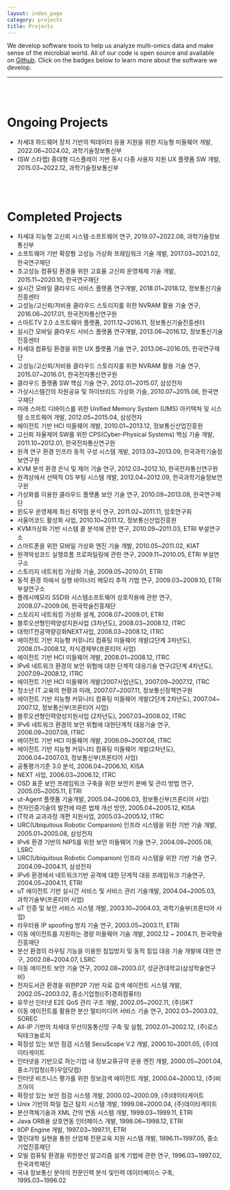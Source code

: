 ```yaml
---
layout: index_page
category: projects
title: Projects
---
```


We develop software tools to help us analyze multi-omics data and make sense of
the microbial world. All of our code is open source and available on
[Github](https://github.com/dclab4u). Click on the badges below to learn more
about the software we develop.
<br>
<hr>

<br>
<br>

<h1>Ongoing Projects</h1>
<ul>
<li>차세대 하드웨어 장치 기반의 빅데이터 응용 지원을 위한 지능형 미들웨어 개발, 2022.06~2024.02, 과학기술정보통신부</li>
<li>(SW 스타랩) 중대형 디스플레이 기반 동시 다중 사용자 지원 UX 플랫폼 SW 개발, 2015.03~2022.12, 과학기술정보통신부</li>
</ul>

<br>
<br>

<h1>Completed Projects</h1>
<ul>
<li>차세대 지능형 고신뢰 시스템·소프트웨어 연구, 2019.07~2022.08, 과학기술정보통신부<br/></li><li><span style="line-height: 1.5;">소프트웨어 기반 확장형 고성능 가상화 프레임워크 기술 개발, 2017.03~2021.02, 한국연구재단</span></li><li>초고성능 컴퓨팅 환경을 위한 고효율 고신뢰 운영체제 기술 개발, 2015.11~2020.10, 한국연구재단</li><li>실시간 모바일 클라우드 서비스 플랫폼 연구개발, 2018.01~2018.12, 정보통신기술진흥센터</li><li>고성능/고신뢰/저비용 클라우드 스토리지를 위한 NVRAM 활용 기술 연구, 2016.06~2017.01, 한국전자통신연구원</li><li><span style="line-height: 1.5;">스마트TV 2.0 소프트웨어 플랫폼, 2011.12~2016.11, 정보통신기술진흥센터</span></li><li>실시간 모바일 클라우드 서비스 플랫폼 연구개발, 2013.06~2016.12, 정보통신기술진흥센터</li><li>차세대 컴퓨팅 환경을 위한 UX 플랫폼 기술 연구, 2013.06~2016.05, 한국연구재단</li>
<li>고성능/고신뢰/저비용 클라우드 스토리지를 위한 NVRAM 활용 기술 연구, 2015.07~2016.01, 한국전자통신연구원</li>
<li>클라우드 플랫폼 SW 핵심 기술 연구, 2012.01~2015.07, 삼성전자</li>
<li>가상시스템간의 자원공유 및 하이브리드 가상화 기술, 2010.07~2015.06, 한국연구재단</li>
<li>미래 스마트 디바이스를 위한 Unified Memory System (UMS) 아키텍쳐 및 시스템 소프트웨어 개발, 2012.05~2015.04, 삼성전자</li>
<li>에이전트 기반 HCI 미들웨어 개발, 2010.01~2013.12, 정보통신산업진흥원</li>
<li>고신뢰 자율제어 SW를 위한 CPS(Cyber-Physical Systems) 핵심 기술 개발, 2011.10~2012.01, 한국전자통신연구원</li>
<li>원격 연구 환경 인프라 동적 구성 시스템 개발, 2013.03~2013.09, 한국과학기술정보연구원 </li>
<li>KVM 분석 환경 은닉 및 제어 기술 연구, 2012.03~2012.10, 한국전자통신연구원</li>
<li>원격상에서 선택적 OS 부팅 시스템 개발, 2012.04~2012.09, 한국과학기술정보연구원</li>
<li>가상화를 이용한 클라우드 플랫폼 보안 기술 연구, 2010.09~2013.08, 한국연구재단</li>
<li>윈도우 운영체제 최신 취약점 분석 연구, 2011.02~2011.11, 암호연구회 </li>
<li>서울어코드 활성화 사업, 2010.10~2011.12, 정보통신산업진흥원</li>
<li>KVM가상화 기반 시스템 콜 분석에 관한 연구, 2010.09~2011.03, ETRI 부설연구소</li>
<li>스마트폰을 위한 모바일 가상화 엔진 기술 개발, 2010.05~2011.02, KIAT</li>
<li>원격악성코드 실행흐름 프로파일링에 관한 연구, 2009.11~2010.05, ETRI 부설연구소</li>
<li>스토리지 네트워킹 가상화 기술,&nbsp;2009.05~2010.01,&nbsp;ETRI</li>
<li>동적 환경 하에서 실행 바이너리 메모리 추적 기법 연구, 2009.03~2009.10, ETRI 부설연구소</li>
<li>플래시메모리 SSD와 시스템소프트웨어 상호작용에 관한 연구, 2008.07~2009.06, 한국학술진흥재단</li>
<li>스토리지 네트워킹 가상화 설계, 2008.07~2009.01, ETRI</li>
<li>블루오션형인력양성지원사업 (3차년도), 2008.03~2008.12, ITRC</li>
<li>대학IT전공역량강화NEXT사업, 2008.03~2008.12, ITRC<span style="COLOR: rgb(99,99,99)"></span></li>
<li>에이전트 기반 지능형 커뮤니티 컴퓨팅 미들웨어 개발(2단계 3차년도), 2008.01~2008.12, 지식경제부(프론티어 사업)</li>
<li>에이전트 기반 HCI 미들웨어 개발, 2008.01~2008.12, ITRC</li>
<li>IPv6 네트워크 환경의 보안 위협에 대한 단계적 대응기술 연구(2단계 4차년도), 2007.09~2008.12, ITRC</li>
<li>에이전트 기반 HCI 미들웨어 개발(2007사업년도), 2007.09~2007.12, ITRC</li>
<li>청소년 IT 교육의 현황과 미래, 2007.07~2007.11, 정보통신정책연구원</li>
<li>에이전트 기반 지능형 커뮤니티 컴퓨팅 미들웨어 개발(2단계 2차년도), 2007.04~ 2007.12, 정보통신부(프론티어 사업)</li>
<li>블루오션형인력양성지원사업 (2차년도), 2007.03~2008.02, ITRC</li>
<li>IPv6 네트워크 환경의 보안 위협에 대한단계적 대응기술 연구, 2006.09~2007.08, ITRC</li>
<li>에이전트 기반 HCI 미들웨어 개발, 2006.09~2007.08, ITRC</li>
<li>에이전트 기반 지능형 커뮤니티 컴퓨팅 미들웨어 개발(2차년도), 2006.04~2007.03, 정보통신부(프론티어 사업)</li>
<li>공통평가기준 3.0 분석, 2006.04~2006.10, KISA</li>
<li>NEXT 사업, 2006.03~2006.12, ITRC</li>
<li>OSD 표준 보안 프레임워크 구축을 위한 보안키 분배 및 관리 방법 연구, 2005.05~2005.11, ETRI</li>
<li>ut-Agent 플랫폼 기술개발, 2005.04~2006.03, 정보통신부(프론티어 사업)</li>
<li>전자인증기술의 발전에 따른 법제 개선 방안, 2005.04~2005.12, KISA</li>
<li>IT학과 교과과정 개편 지원사업, 2005.03~2005.12, ITRC</li>
<li>URC(Ubiquitous Robotic Companion) 인프라 시스템을 위한 기반 기술 개발, 2005.01~2005.08, 삼성전자</li>
<li>IPv6 환경 기반의 NIPS를 위한 보안 미들웨어 기술 연구, 2004.09~2005.08, LSRC</li>
<li>URC(Ubiquitous Robotic Companion) 인프라 시스템을 위한 기반 기술 연구, 2004.09~2004.11, 삼성전자</li>
<li>IPv6 환경에서 네트워크기반 공격에 대한 단계적 대응 프레임워크 기술연구, 2004.05~2004.11, ETRI</li>
<li>uT 에이전트 기반 실시간 서비스 및 서비스 관리 기술개발, 2004.04~2005.03, 과학기술부(프론티어 사업)</li>
<li>uT 인증 및 보안 서비스 시스템 개발, 2003.10~2004.03, 과학기술부(프론티어 사업)</li>
<li>라우터용 IP spoofing 방지 기술 연구, 2003.05~2003.11, ETRI</li>
<li>이동 에이전트를 지원하는 경량 미들웨어 기술 개발, 2002.12 ~ 2004.11, 한국학술진흥재단</li>
<li>분산 환경의 라우팅 기능을 이용한 침입방지 및 동적 침입 대응 기술 개발에 대한 연구, 2002.08~2004.07, LSRC</li>
<li>이동 에이전트 보안 기술 연구, 2002.08~2003.07, 성균관대학교(삼성학술연구비)</li>
<li>전자도서관 환경을 위한P2P 기반 자료 검색 에이전트 시스템 개발, 2002.05~2003.02, 중소기업청((주)경희컴퓨터)</li>
<li>유무선 인터넷 E2E QoS 관리 구조 개발, 2002.05~2002.11, (주)SKT</li>
<li>이동 에이전트를 활용한 분산 멀티미디어 서비스 기술 연구, 2002.03~2003.02, SOREC</li>
<li>All-IP 기반의 차세대 무선이동통신망 구축 및 실험, 2002.01~2002.12, (주)로스틱테크놀로지</li>
<li>확장성 있는 보안 점검 시스템 SecuScope V.2 개발, 2000.10~2001.05, (주)데이타게이트</li>
<li>인터넷을 기반으로 하는기업 내 정보교류규약 운용 엔진 개발, 2000.05~2001.04, 중소기업청((주)우암닷컴)</li>
<li>인터넷 비즈니스 평가를 위한 정보검색 에이전트 개발, 2000.04~2000.12, (주)비즈아이</li>
<li>확장성 있는 보안 점검 시스템 개발, 2000.02~2000.09, (주)데이타게이트</li>
<li>Unix 기반의 파일 접근 탐지 시스템 개발, 1999.08~2000.04, (주)데이타게이트</li>
<li>분산객체기술과 XML 간의 연동 시스템 개발, 1999.03~1999.11, ETRI</li>
<li>Java ORB용 상호연동 인터페이스 개발, 1998.06~1998.12, ETRI</li>
<li>IIOP Engine 개발, 1997.03~1997.11, ETRI</li>
<li>열린대학 실현을 통한 산업체 전문교육 지원 시스템 개발, 1996.11~1997.05, 중소기업진흥재단</li>
<li>모빌 컴퓨팅 환경을 위한분산 알고리즘 설계 기법에 관한 연구, 1996.03~1997.02, 한국과학재단</li>
<li>국내 정보통신 분야의 전문인력 분석 및인력 데이터베이스 구축, 1995.03~1996.02</li>
</ul>

	


